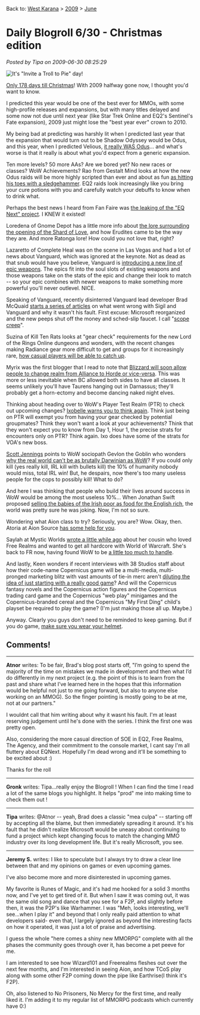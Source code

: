 Back to: [West Karana](/posts/westkarana.md) > [2009](/posts/2009/westkarana.md) > [June](./westkarana.md)
# Daily Blogroll 6/30 - Christmas edition

*Posted by Tipa on 2009-06-30 08:25:29*

![It's "Invite a Troll to Pie" day!](../../../uploads/2009/06/TS3-2009-06-30-08-10-20-98.jpg "It's \"Invite a Troll to Pie\" day!")

[Only 178 days till Christmas](http://www.allcapecod.com/shoptillchristmas.cfm)! With 2009 halfway gone now, I thought you'd want to know.

I predicted this year would be one of the best ever for MMOs, with some high-profile releases and expansions, but with many titles delayed and some now not due until next year (like Star Trek Online and EQ2's Sentinel's Fate expansion), 2009 just might lose the "best year ever" crown to 2010.

My being bad at predicting was harshly lit when I predicted last year that the expansion that would turn out to be Shadow Odyssey would be Odus, and this year, when I predicted Velious, [it really WAS Odus](http://playervsdeveloper.blogspot.com/2009/06/looking-ahead-to-next-eq2-expansion.html)... and what's worse is that it really is about what you'd expect from a generic expansion.

Ten more levels? 50 more AAs? Are we bored yet? No new races or classes? WoW Achievements? Rao from Gestalt Mind looks at how the new Odus raids will be more highly scripted than ever and about as fun [as hitting his toes with a sledgehammer](http://raoworld.wordpress.com/2009/06/29/the-good-the-bad-and-the-wtf/). EQ2 raids look increasingly like you bring your cure potions with you and carefully watch your debuffs to know when to drink what.

Perhaps the best news I heard from Fan Faire was [the leaking of the "EQ Next" project](http://www.completeheal.com/?p=1272). I KNEW it existed!

Loredena of Gnome Depot has a little more info about [the lore surrounding the opening of the Shard of Love](http://www.gnomedepot.net/2009/06/29/fan-faire-eq2-lore/), and how Erudites came to be the way they are. And more Ratonga lore! How could you not love that, right?

Lazaretto of Complete Heal was on the scene in Las Vegas and had a lot of news about Vanguard, which was ignored at the keynote. Not as dead as that snub would have you believe, Vanguard is [introducing a new line of epic weapons](http://www.completeheal.com/?p=1278). The epics fit into the soul slots of existing weapons and those weapons take on the stats of the epic and change their look to match -- so your epic combines with newer weapons to make something more powerful you'll never outlevel. NICE.

Speaking of Vanguard, recently disinterred Vanguard lead developer Brad McQuaid [starts a series of articles](http://www.bradmcquaid.com/Brad_McQuaid/Blog/Entries/2009/6/29_Vanguard__Post-mortem_Part_1.html) on what went wrong with Sigil and Vanguard and why it wasn't his fault. First excuse: Microsoft reorganized and the new peeps shut off the money and sched-slip faucet. I call "[scope creep](http://en.wikipedia.org/wiki/Scope_creep)".

Suzina of Kill Ten Rats looks at "gear check" requirements for the new Lord of the Rings Online dungeons and wonders, with the recent changes making Radiance gear more difficult to get and groups for it increasingly rare, [how casual players will be able to catch up](http://www.killtenrats.com/2009/06/30/race-at-my-own-pace/).

Myrix was the first blogger that I read to note that [Blizzard will soon allow people to change realm from Alliance to Horde or vice-versa](http://www.thewanderingrogue.com/2009/06/faction-transfer-coming-to-world-of-warcraft/). This was more or less inevitable when BC allowed both sides to have all classes. It seems unlikely you'll have Taurens hanging out in Darnassus; they'll probably get a horn-ectomy and become dancing naked night elves.

Thinking about heading over to WoW's Player Test Realm (PTR) to check out upcoming changes? [Ixobelle warns you to think again](http://www.ixobelle.com/2009/06/where-ixo-invades-ptr.html). Think just being on PTR will exempt you from having your gear checked by potential groupmates? Think they won't want a look at your achievements? Think that they won't expect you to know from Day 1, Hour 1, the precise strats for encounters only on PTR? Think again. Ixo does have some of the strats for VOA's new boss.

[Scott Jennings](http://www.brokentoys.org/2009/06/29/hyperbole-in-game-theory-part-117/) points to WoW sociopath Gevlon the Goblin who wonders [why the real world can't be as brutally Darwinian as WoW](http://greedygoblin.blogspot.com/2009/06/fall-of-goblinism-2.html)? If you could only kill (yes really kill, IRL kill with bullets kill) the 10% of humanity nobody would miss, total IRL win! But, he despairs, now there's too many useless people for the cops to possibly kill! What to do?

And here I was thinking that people who build their lives around success in WoW would be among the most useless 10%... When Jonathan Swift proposed [selling the babies of the Irish poor as food for the English rich](http://art-bin.com/art/omodest.html), the world was pretty sure he was joking. Now, I'm not so sure.

Wondering what Aion class to try? Seriously, you are? Wow. Okay, then. Atoria at Aion Source [has some help for you](http://www.aionsource.com/forum/class-guides/19723-guide-choosing-class-fun-way.html). 

Saylah at Mystic Worlds [wrote a little while ago](http://notadiary.typepad.com/mysticworlds/2009/06/from-free-realms-to-world-of-warcraft-how-many-more.html) about her cousin who loved Free Realms and wanted to get all hardcore with World of Warcraft. She's back to FR now, having found WoW to be [a little too much to handle](http://notadiary.typepad.com/mysticworlds/2009/06/free-realms-tourists.html). 

And lastly, Keen wonders if recent interviews with 38 Studios staff about how their code-name Copernicus game will be a multi-media, multi-pronged marketing blitz with vast amounts of tie-in merc aren't [diluting the idea of just starting with a really good game](http://www.keenandgraev.com/?p=2666)? And will the Copernicus fantasy novels and the Copernicus action figures and the Copernicus trading card game and the Copernicus "web play" minigames and the Copernicus-branded cereal and the Copernicus "My First Ding" child's playset be required to play the game? (I'm just making those all up. Maybe.)

Anyway. Clearly you guys don't need to be reminded to keep gaming. But if you do game, [make sure you wear your helmet](http://kotaku.com/gaming/toshiba/toshiba-shocker-that-crazy-game-helmet-is-for-reals-213133.php).


## Comments!

---

**Atnor** writes: To be fair, Brad's blog post starts off, "I’m going to spend the majority of the time on mistakes we made in development and then what I’d do differently in my next project (e.g. the point of this is to learn from the past and share what I’ve learned here in the hopes that this information would be helpful not just to me going forward, but also to anyone else working on an MMOG). So the finger pointing is mostly going to be at me, not at our partners."

I wouldnt call that him writing about why it wasnt his fault. I'm at least reserving judgement until he's done with the series. I think the first one was pretty open. 

Also, considering the more casual direction of SOE in EQ2, Free Realms, The Agency, and their commitment to the console market, I cant say I'm all fluttery about EQNext. Hopefully I'm dead wrong and it'll be something to be excited about :)

Thanks for the roll

---

**Gronk** writes: Tipa...really enjoy the Blogroll ! When I can find the time I read a lot of the same blogs you highlight. It helps "prod" me into making time to check them out ! 

---

**Tipa** writes: @Atnor -- yeah, Brad does a classic "mea culpa" -- starting off by accepting all the blame, but then immediately spreading it around. It's his fault that he didn't realize Microsoft would be uneasy about continuing to fund a project which kept changing focus to match the changing MMO industry over its long development life. But it's really Microsoft, you see.

---

**Jeremy S.** writes: I like to speculate but I always try to draw a clear line between that and my opinions on games or even upcoming games.

I've also become more and more disinterested in upcoming games.

My favorite is Runes of Magic, and it's had me hooked for a solid 3 months now, and I've yet to get tired of it. But when I saw it was coming out, it was the same old song and dance that you see for a F2P, and slightly before then, it was the P2P's like Warhammer. I was "Meh, looks interesting, we'll see...when I play it" and beyond that I only really paid attention to what developers said- even that, I largely ignored as beyond the interesting facts on how it operated, it was just a lot of praise and advertising.

I guess the whole "here comes a shiny new MMORPG" complete with all the phases the community goes through over it, has become a pet peeve for me.

I am interested to see how Wizard101 and Freerealms fleshes out over the next few months, and I'm interested in seeing Aion, and how TCoS play along with some other F2P coming down the pipe like Earthrise(I think it's F2P).

Oh, also listened to No Prisoners, No Mercy for the first time, and really liked it. I'm adding it to my regular list of MMORPG podcasts which currently have 0:)

